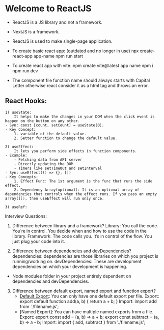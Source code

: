 # Welcome to ReactJS

- ReactJS is a JS library and not a framework.
- NextJS is a framework.
- ReactJS is used to make single-page application.

- To create basic react app: (outdated and no longer in use)
    npx create-react-app app-name
    npm run start

- To create react app with vite: 
    npm create vite@latest app name
    npm i
    npm run dev
    
- The component file function name should always starts with Capital Letter otherwise react consider it as a html tag and throws an error.

## React Hooks:
    1) useState:
        It helps to make the changes in your DOM when the click event is happen on the button on any other.
    - Syn: const [count, setCount] = useState(0);
    - Key Concept: 
        1. variable of the default value.
        2. Setter function to change the default value.

    2) useEffect:
        It lets you perform side effects in function components.
    - Example: 
        - Fetching data from API server
        - Directly updating the DOM
        - Timers like setTimeOut and setInterval    
    - Syn: useEffect(() => {}, [])
    - Key Concepts:
        1. Effect Func: The 1st argument is the func that runs the side effect.
        2. Dependency Array(optional): It is an optional array of dependencies that controls when the effect runs. If you pass an empty array([]), then useEffect will run only once.

    3) useRef:



Interview Questions:
1. Difference between library and a framework?
    Library: 
        You call the code. 
        You’re in control. You decide when and how to use the code in the library.
    Framework: 
        The code calls you.
        It’s in control of the flow. You just plug your code into it.

2. Difference between dependencies and devDependencies?
    dependencies:
        dependencies are those libraries on which you project is running/working on.
    devDependencies:
        These are development dependencies on which your development is happening.
- Node modules folder in your project entirely dependent on dependencies and devDependencies.

3. Difference between default export, named export and function export?
    - <ins>Default Export</ins>: 
        You can only have one default export per file.
        Export:
            export default function add(a, b) {
                return a + b;
            }
        Import:
            import add from './filename.js';
    - [Named Export]:
        You can have multiple named exports from a file.
            Export:
                export const add = (a, b) => a + b;
                export const subtract = (a, b) => a - b;
            Import:
                import { add, subtract } from './filename.js';

        
